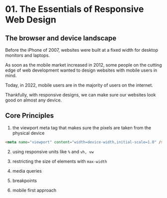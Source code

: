 # 01. The Essentials of Responsive Web Design

## The browser and device landscape

Before the iPhone of 2007, websites were built at a fixed width for desktop monitors and laptops.

As soon as the mobile market increased in 2012, some people on the cutting edge of web development wanted to design websites with mobile users in mind.

Today, in 2022, mobile users are in the majority of users on the internet.

Thankfully, with responsive designs, we can make sure our websites look good on almost any device.

## Core Principles

1. the viewport meta tag that makes sure the pixels are taken from the physical device

```html
<meta name="viewport" content="width=device-width,initial-scale=1.0" />
```

2. using responsive units like `%` and `vh, vw`

3. restricting the size of elements with `max-width`

4. media queries

5. breakpoints

6. mobile first approach
